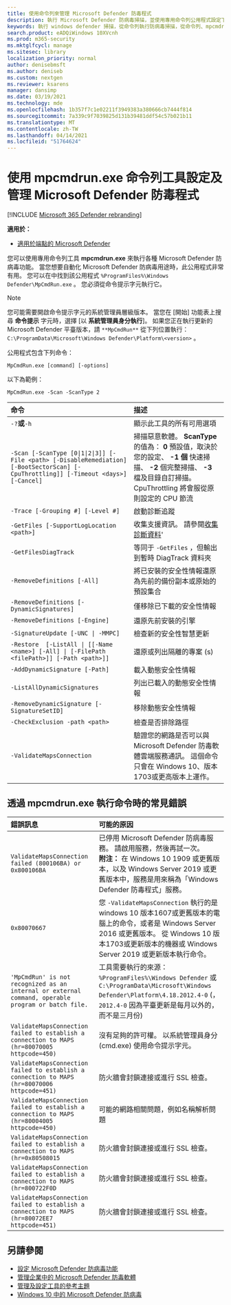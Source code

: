 ```yaml
---
title: 使用命令列來管理 Microsoft Defender 防毒程式
description: 執行 Microsoft Defender 防病毒掃描，並使用專用命令列公用程式設定下一代保護。
keywords: 執行 windows defender 掃描，從命令列執行防病毒掃描，從命令列、mpcmdrun、defender 執行 windows defender 掃描
search.product: eADQiWindows 10XVcnh
ms.prod: m365-security
ms.mktglfcycl: manage
ms.sitesec: library
localization_priority: normal
author: denisebmsft
ms.author: deniseb
ms.custom: nextgen
ms.reviewer: ksarens
manager: dansimp
ms.date: 03/19/2021
ms.technology: mde
ms.openlocfilehash: 1b357f7c1e02211f3949383a380666cb7444f814
ms.sourcegitcommit: 7a339c9f7039825d131b39481ddf54c57b021b11
ms.translationtype: MT
ms.contentlocale: zh-TW
ms.lasthandoff: 04/14/2021
ms.locfileid: "51764624"
---
```

# <a name="configure-and-manage-microsoft-defender-antivirus-with-the-mpcmdrunexe-command-line-tool"></a>使用 mpcmdrun.exe 命令列工具設定及管理 Microsoft Defender 防毒程式

[!INCLUDE [Microsoft 365 Defender rebranding](../../includes/microsoft-defender.md)]


**適用於：**

- [適用於端點的 Microsoft Defender](/microsoft-365/security/defender-endpoint/)

您可以使用專用命令列工具 **mpcmdrun.exe** 來執行各種 Microsoft Defender 防病毒功能。 當您想要自動化 Microsoft Defender 防病毒用途時，此公用程式非常有用。 您可以在中找到該公用程式 `%ProgramFiles%\Windows Defender\MpCmdRun.exe` 。 您必須從命令提示字元執行它。

> [!NOTE]
> 您可能需要開啟命令提示字元的系統管理員層級版本。 當您在 [開始] 功能表上搜尋 **命令提示** 字元時，選擇 [以 **系統管理員身分執行**]。
> 如果您正在執行更新的 Microsoft Defender 平臺版本，請 `**MpCmdRun**` 從下列位置執行： `C:\ProgramData\Microsoft\Windows Defender\Platform\<version>` 。

公用程式包含下列命令：

```console
MpCmdRun.exe [command] [-options]
```
以下為範例：

```console
MpCmdRun.exe -Scan -ScanType 2
``` 

| 命令  | 描述   |
|:----|:----|
| `-?`**或**`-h`   | 顯示此工具的所有可用選項 |
| `-Scan [-ScanType [0\|1\|2\|3]] [-File <path> [-DisableRemediation] [-BootSectorScan] [-CpuThrottling]] [-Timeout <days>] [-Cancel]` | 掃描惡意軟體。 **ScanType** 的值為： **0** 預設值，取決於您的設定、 **-1 個** 快速掃描、 **-2** 個完整掃描、 **-3** 檔及目錄自訂掃描。  CpuThrottling 將會服從原則設定的 CPU 節流 |
| `-Trace [-Grouping #] [-Level #]` | 啟動診斷追蹤 |
| `-GetFiles [-SupportLogLocation <path>]` | 收集支援資訊。 請參閱[收集診斷資料](collect-diagnostic-data.md)'  |
| `-GetFilesDiagTrack`  | 等同于 `-GetFiles` ，但輸出到暫時 DiagTrack 資料夾 |
| `-RemoveDefinitions [-All]` | 將已安裝的安全性情報還原為先前的備份副本或原始的預設集合 |
| `-RemoveDefinitions [-DynamicSignatures]` | 僅移除已下載的安全性情報 |
| `-RemoveDefinitions [-Engine]` | 還原先前安裝的引擎 |
| `-SignatureUpdate [-UNC \| -MMPC]` | 檢查新的安全性智慧更新 |
| `-Restore  [-ListAll \| [[-Name <name>] [-All] \| [-FilePath <filePath>]] [-Path <path>]]` | 還原或列出隔離的專案 (s)  |
| `-AddDynamicSignature [-Path]` | 載入動態安全性情報 |
| `-ListAllDynamicSignatures` | 列出已載入的動態安全性情報 |
| `-RemoveDynamicSignature [-SignatureSetID]` | 移除動態安全性情報 |
| `-CheckExclusion -path <path>` | 檢查是否排除路徑 |
| `-ValidateMapsConnection` | 驗證您的網路是否可以與 Microsoft Defender 防毒軟體雲端服務通訊。 這個命令只會在 Windows 10、版本1703或更高版本上運作。|


## <a name="common-errors-in-running-commands-via-mpcmdrunexe"></a>透過 mpcmdrun.exe 執行命令時的常見錯誤 

|錯誤訊息 | 可能的原因
|:----|:----|
| `ValidateMapsConnection failed (800106BA) or 0x800106BA` | 已停用 Microsoft Defender 防病毒服務。 請啟用服務，然後再試一次。 <br>   **附注：**  在 Windows 10 1909 或更舊版本，以及 Windows Server 2019 或更舊版本中，服務是用來稱為「Windows Defender 防毒程式」服務。|
| `0x80070667` | 您 `-ValidateMapsConnection` 執行的是 windows 10 版本1607或更舊版本的電腦上的命令，或者是 Windows Server 2016 或更舊版本。 從 Windows 10 版本1703或更新版本的機器或 Windows Server 2019 或更新版本執行命令。|
| `'MpCmdRun' is not recognized as an internal or external command, operable program or batch file.` | 工具需要執行的來源： `%ProgramFiles%\Windows Defender` 或 `C:\ProgramData\Microsoft\Windows Defender\Platform\4.18.2012.4-0` (， `2012.4-0` 因為平臺更新是每月以外的，而不是三月份) |
| `ValidateMapsConnection failed to establish a connection to MAPS (hr=80070005 httpcode=450)` | 沒有足夠的許可權。 以系統管理員身分 (cmd.exe) 使用命令提示字元。|
| `ValidateMapsConnection failed to establish a connection to MAPS (hr=80070006 httpcode=451)` | 防火牆會封鎖連接或進行 SSL 檢查。 |
| `ValidateMapsConnection failed to establish a connection to MAPS (hr=80004005 httpcode=450)` | 可能的網路相關問題，例如名稱解析問題|
| `ValidateMapsConnection failed to establish a connection to MAPS (hr=0x80508015` | 防火牆會封鎖連接或進行 SSL 檢查。 |
| `ValidateMapsConnection failed to establish a connection to MAPS (hr=800722F0D` | 防火牆會封鎖連接或進行 SSL 檢查。 |
| `ValidateMapsConnection failed to establish a connection to MAPS (hr=80072EE7 httpcode=451)` | 防火牆會封鎖連接或進行 SSL 檢查。 |

## <a name="see-also"></a>另請參閱

- [設定 Microsoft Defender 防病毒功能](configure-microsoft-defender-antivirus-features.md)
- [管理企業中的 Microsoft Defender 防毒軟體](configuration-management-reference-microsoft-defender-antivirus.md)
- [管理及設定工具的參考主題](configuration-management-reference-microsoft-defender-antivirus.md)
- [Windows 10 中的 Microsoft Defender 防病毒](microsoft-defender-antivirus-in-windows-10.md)